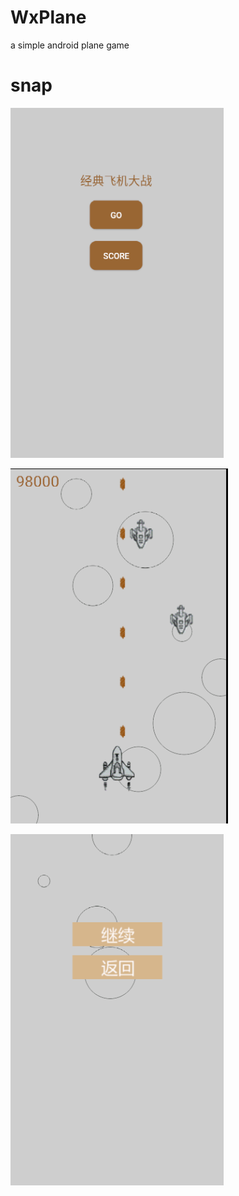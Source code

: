 # WxPlane
a simple android plane game 

# snap

![start](/snap/1.png)

![going](/snap/2.png)

![over](/snap/3.png)



